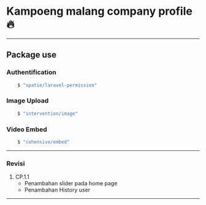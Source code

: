 # Kampoeng malang company profile :fire:

----------
## Package use

### Authentification
```bash
    $ "spatie/laravel-permission"
```

### Image Upload
```bash
    $ "intervention/image"
```

### Video Embed
```bash
    $ "cohensive/embed"
```
****
### Revisi
1. CP.1.1
    - Penambahan slider pada home page
    - Penambahan History user
----
